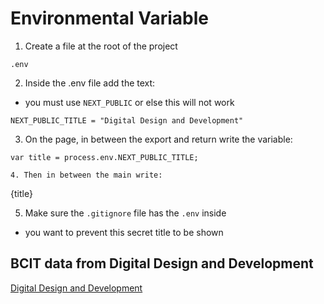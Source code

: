 # Environmental Variable

1. Create a file at the root of the project 
```
.env
```

2. Inside the .env file add the text:
- you must use `NEXT_PUBLIC` or else this will not work
```
NEXT_PUBLIC_TITLE = "Digital Design and Development"
```

3. On the page, in between the export and return write the variable:
```
var title = process.env.NEXT_PUBLIC_TITLE;

4. Then in between the main write:
```
{title}

5. Make sure the `.gitignore` file has the `.env` inside
- you want to prevent this secret title to be shown

## BCIT data from Digital Design and Development
[Digital Design and Development](https://www.bcit.ca/programs/digital-design-and-development-diploma-full-time-6515dipma/)